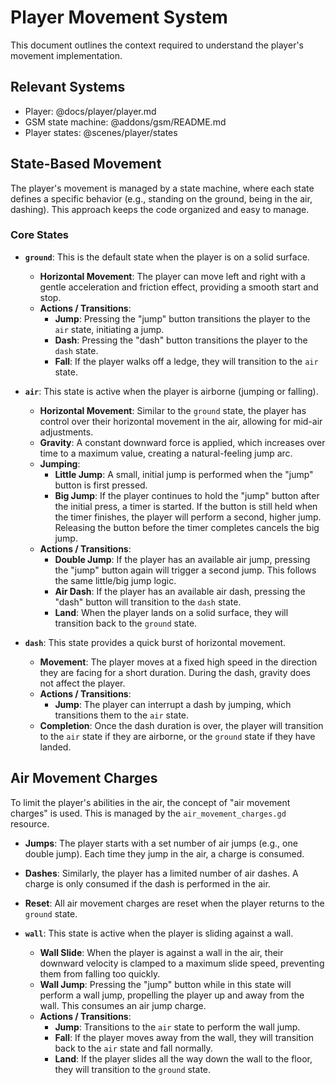 # Player Movement System

This document outlines the context required to understand the player's movement implementation.

## Relevant Systems
- Player: @docs/player/player.md
- GSM state machine: @addons/gsm/README.md
- Player states: @scenes/player/states

## State-Based Movement

The player's movement is managed by a state machine, where each state defines a specific behavior (e.g., standing on the ground, being in the air, dashing). This approach keeps the code organized and easy to manage.

### Core States

- **`ground`**: This is the default state when the player is on a solid surface.
  - **Horizontal Movement**: The player can move left and right with a gentle acceleration and friction effect, providing a smooth start and stop.
  - **Actions / Transitions**:
    - **Jump**: Pressing the "jump" button transitions the player to the `air` state, initiating a jump.
    - **Dash**: Pressing the "dash" button transitions the player to the `dash` state.
    - **Fall**: If the player walks off a ledge, they will transition to the `air` state.

- **`air`**: This state is active when the player is airborne (jumping or falling).
  - **Horizontal Movement**: Similar to the `ground` state, the player has control over their horizontal movement in the air, allowing for mid-air adjustments.
  - **Gravity**: A constant downward force is applied, which increases over time to a maximum value, creating a natural-feeling jump arc.
  - **Jumping**:
    - **Little Jump**: A small, initial jump is performed when the "jump" button is first pressed.
    - **Big Jump**: If the player continues to hold the "jump" button after the initial press, a timer is started. If the button is still held when the timer finishes, the player will perform a second, higher jump. Releasing the button before the timer completes cancels the big jump.
  - **Actions / Transitions**:
    - **Double Jump**: If the player has an available air jump, pressing the "jump" button again will trigger a second jump. This follows the same little/big jump logic.
    - **Air Dash**: If the player has an available air dash, pressing the "dash" button will transition to the `dash` state.
    - **Land**: When the player lands on a solid surface, they will transition back to the `ground` state.

- **`dash`**: This state provides a quick burst of horizontal movement.
  - **Movement**: The player moves at a fixed high speed in the direction they are facing for a short duration. During the dash, gravity does not affect the player.
  - **Actions / Transitions**:
    - **Jump**: The player can interrupt a dash by jumping, which transitions them to the `air` state.
  - **Completion**: Once the dash duration is over, the player will transition to the `air` state if they are airborne, or the `ground` state if they have landed.

## Air Movement Charges

To limit the player's abilities in the air, the concept of "air movement charges" is used. This is managed by the `air_movement_charges.gd` resource.

- **Jumps**: The player starts with a set number of air jumps (e.g., one double jump). Each time they jump in the air, a charge is consumed.
- **Dashes**: Similarly, the player has a limited number of air dashes. A charge is only consumed if the dash is performed in the air.
- **Reset**: All air movement charges are reset when the player returns to the `ground` state.

- **`wall`**: This state is active when the player is sliding against a wall.
  - **Wall Slide**: When the player is against a wall in the air, their downward velocity is clamped to a maximum slide speed, preventing them from falling too quickly.
  - **Wall Jump**: Pressing the "jump" button while in this state will perform a wall jump, propelling the player up and away from the wall. This consumes an air jump charge.
  - **Actions / Transitions**:
    - **Jump**: Transitions to the `air` state to perform the wall jump.
    - **Fall**: If the player moves away from the wall, they will transition back to the `air` state and fall normally.
    - **Land**: If the player slides all the way down the wall to the floor, they will transition to the `ground` state.
